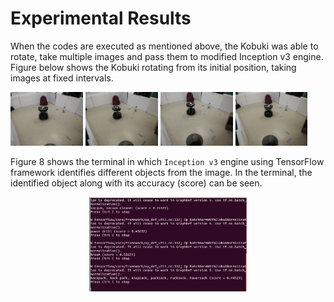 # Experimental Results

When the codes are executed as mentioned above, the Kobuki was able to rotate, take multiple images and pass them to modified Inception v3 engine. Figure below shows the Kobuki rotating from its initial position, taking images at fixed intervals.

<p align="left">
  <img src="Images/rotate_1.jpg" width="23%"/> <img src="Images/rotate_2.jpg" width="23%"/> <img src="Images/rotate_3.jpg" width="23%"/> <img src="Images/rotate_4.jpg" width="23%"/> 
</p>

Figure 8 shows the terminal in which `Inception v3` engine using TensorFlow framework identifies different objects from the image. In the terminal, the identified object along with its accuracy (score) can be seen.

<p align = "center">
  <img src = "Images/image_classifier.png" width="50%"/>
</p>
